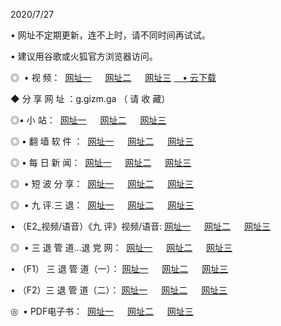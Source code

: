 <p>2020/7/27
<p>• 网址不定期更新，连不上时，请不同时间再试试。
<p>• 建议用谷歌或火狐官方浏览器访问。
<p>◎  • 视 频： 
<a href="http://ksf.shirokuriwaki.com/s/" target="_blansk">网址一</a> 　 
<a href="http://kif.shirokuriwaki.com/s/" target="_blank">网址二</a> 　 
<a href="http://kbf.shirokuriwaki.com/tv.html" target="_blank">网址三</a>
<a href="https://disk.yandex.ru/d/wIUK0uxc3Gk4Ng" target="_blank">　• 云下载 </a></p>
<p>◆ 分 享 网 址 ：g.gizm.ga  （ 请 收 藏） </p>

<p>◎•  小 站：  
<a href="http://ksf.shirokuriwaki.com/" target="_blank">网址一</a> 　 
<a href="http://kif.shirokuriwaki.com/" target="_blank">网址二</a> 　 
<a href="http://kbf.shirokuriwaki.com/k/" target="_blank">网址三</a></p><p>

<p>◎  • 翻 墙 软 件 ：  
<a href="http://ksf.shirokuriwaki.com/ff/" target="_blank">网址一</a> 　 
<a href="http://kif.shirokuriwaki.com/s/read/a1_nd.html" target="_blank">网址二</a> 　 
<a href="http://kbf.shirokuriwaki.com/ff/index.html" target="_blank">网址三</a></p>
<p>◎  • 每 日 新 闻：  
<a href="http://ksf.shirokuriwaki.com/day/" target="_blank">网址一</a> 　 
<a href="http://kif.shirokuriwaki.com/day/" target="_blank">网址二</a> 　 
<a href="http://kbf.shirokuriwaki.com/day/index.html" target="_blank">网址三</a></p>
<p>◎   • 短 波 分 享：  
<a href="http://ksf.shirokuriwaki.com/h/" target="_blank">网址一</a> 　 
<a href="http://kif.shirokuriwaki.com/h/" target="_blank">网址二</a> 　 
<a href="http://kbf.shirokuriwaki.com/h/index.html" target="_blank">网址三</a></p>
<p>◎   • 九 评.三 退：  
<a href="http://ksf.shirokuriwaki.com/t/" target="_blank">网址一</a> 　 
<a href="http://kif.shirokuriwaki.com/v2/index.html" target="_blank">网址二</a> 　 
<a href="http://kbf.shirokuriwaki.com/tt/index.html" target="_blank">网址三</a> 　</p>
<p>  • （E2_视频/语音）《九 评》视频/语音: 
<a href="http://ksf.shirokuriwaki.com/7738.html" target="_blank">网址一</a> 　 
<a href="http://kif.shirokuriwaki.com/7614.html" target="_blank">网址二</a> 　 
<a href="http://kbf.shirokuriwaki.com/7633.html" target="_blank">网址三</a></p>
<p>◎   • 三 退 管 道...退 党 网：  
<a href="http://ksf.shirokuriwaki.com/go/td1.html" target="_blank">网址一</a> 　 
<a href="http://kif.shirokuriwaki.com/go/td2.html" target="_blank">网址二</a> 　 
<a href="http://kbf.shirokuriwaki.com/go/td3.html" target="_blank">网址三</a></p>
<p>  • （F1） 三 退 管 道（一）： 
<a href="http://ksf.shirokuriwaki.com/dd/" target="_blank">网址一</a> 　 
<a href="http://kif.shirokuriwaki.com/s/read/a1_tdx.html" target="_blank">网址二</a> 　 
<a href="http://kbf.shirokuriwaki.com/dd/" target="_blank">网址三</a></p>
<p>  • （F2）三 退 管 道（二）： 
<a href="http://kif.shirokuriwaki.com/d/" target="_blank">网址一</a> 　 
<a href="http://ksf.shirokuriwaki.com/d/index.html" target="_blank">网址二</a> 　 
<a href="http://kbf.shirokuriwaki.com/d/" target="_blank">网址三</a></p>
<p>◎   • PDF电子书：  
<a href="http://ksf.shirokuriwaki.com/p/" target="_blank">网址一</a> 　 
<a href="http://kif.shirokuriwaki.com/p/index.html" target="_blank">网址二</a> 　 
<a href="http://kbf.shirokuriwaki.com/p/" target="_blank">网址三</a></p>
